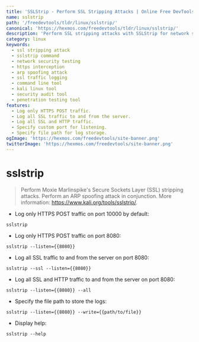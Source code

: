 ```yaml
---
title: 'SSLStrip - Perform SSL Stripping Attacks | Online Free DevTools by Hexmos'
name: sslstrip
path: '/freedevtools/tldr/linux/sslstrip/'
canonical: 'https://hexmos.com/freedevtools/tldr/linux/sslstrip/'
description: 'Perform SSL stripping attacks with SSLStrip for network security testing.  Intercept and manipulate HTTPS traffic. Free online tool, no registration required.'
category: linux
keywords:
  - ssl stripping attack
  - sslstrip command
  - network security testing
  - https interception
  - arp spoofing attack
  - ssl traffic logging
  - command line tool
  - kali linux tool
  - security audit tool
  - penetration testing tool
features:
  - Log only HTTPS POST traffic.
  - Log all SSL traffic to and from the server.
  - Log all SSL and HTTP traffic.
  - Specify custom port for listening.
  - Specify file path for log storage.
ogImage: 'https://hexmos.com/freedevtools/site-banner.png'
twitterImage: 'https://hexmos.com/freedevtools/site-banner.png'
---
```


# sslstrip

> Perform Moxie Marlinspike's Secure Sockets Layer (SSL) stripping attacks.
> Perform an ARP spoofing attack in conjunction.
> More information: <https://www.kali.org/tools/sslstrip/>.

- Log only HTTPS POST traffic on port 10000 by default:

`sslstrip`

- Log only HTTPS POST traffic on port 8080:

`sslstrip --listen={{8080}}`

- Log all SSL traffic to and from the server on port 8080:

`sslstrip --ssl --listen={{8080}}`

- Log all SSL and HTTP traffic to and from the server on port 8080:

`sslstrip --listen={{8080}} --all`

- Specify the file path to store the logs:

`sslstrip --listen={{8080}} --write={{path/to/file}}`

- Display help:

`sslstrip --help`
